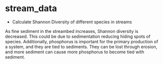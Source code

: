 # stream_data


- Calculate Shannon Diversity of different species in streams

As fine sediment in the streambed increases,
Shannon diversity is decreased. This could be due
to sedimentation reducing hiding spots of species.
Additionally, phosphorus is important for the
primary production of a system, and they are tied
to sediments. They can be lost through erosion,
and more sediment can cause more phosphorus to
become tied with sediment.

